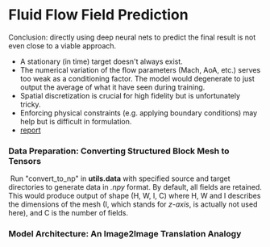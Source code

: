 # Fluid Flow Field Prediction

Conclusion: directly using deep neural nets to predict the final result is not even close to a viable approach.

- A stationary (in time) target doesn't always exist. 
- The  numerical variation of the flow parameters (Mach, AoA, etc.) serves too weak as a conditioning factor. The model would degenerate to just output the average of what it have seen during training.
- Spatial discretization is crucial for high fidelity but is unfortunately tricky.
- Enforcing physical constraints (e.g. applying boundary conditions) may help but is difficult in formulation.
- [report]()

### Data Preparation: Converting Structured Block Mesh to Tensors

​	Run "convert_to_np" in **utils.data** with specified source and target directories to generate data in *.npy* format. By default, all fields are retained. This would produce output of shape (H, W, I, C) where H, W and I describes the dimensions of the mesh (I, which stands for *z-axis*, is actually not used here), and C is the number of fields.



### Model Architecture: An Image2Image Translation Analogy